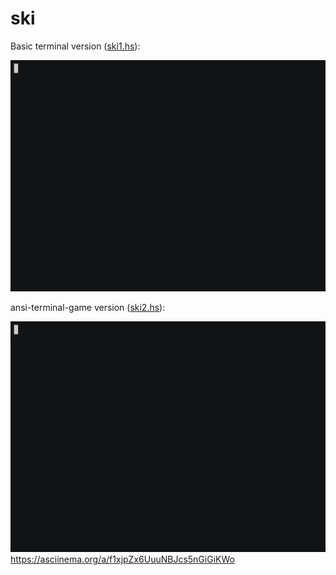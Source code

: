 # ski

Basic terminal version ([ski1.hs](ski1.hs)):

![screencast](ski1.anim.gif)

ansi-terminal-game version ([ski2.hs](ski2.hs)):

![screencast](ski2.anim.gif)
https://asciinema.org/a/f1xjpZx6UuuNBJcs5nGiGiKWo

